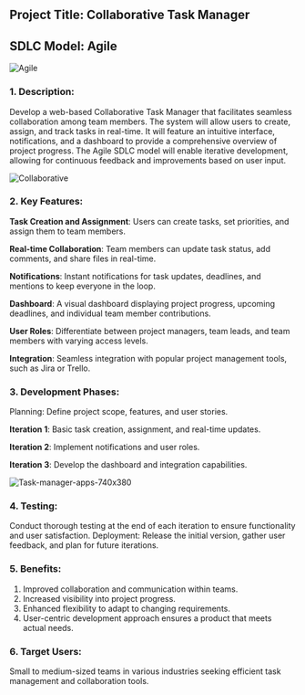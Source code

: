 ## Project Title: Collaborative Task Manager

## SDLC Model: Agile


![Agile](https://github.com/abutalha08/Collaborative-Task-Manager/assets/156948058/b0ef7f80-06b2-4ed0-8e60-c98cd9f680be)

### 1. Description:
Develop a web-based Collaborative Task Manager that facilitates seamless collaboration among team members. The system will allow users to create, assign, and track tasks in real-time. It will feature an intuitive interface, notifications, and a dashboard to provide a comprehensive overview of project progress. The Agile SDLC model will enable iterative development, allowing for continuous feedback and improvements based on user input.

![Collaborative](https://github.com/abutalha08/Collaborative-Task-Manager/assets/156948058/080ded60-6dc0-4b7e-9902-18cfeadb92dd)


### 2. Key Features:

**Task Creation and Assignment**: Users can create tasks, set priorities, and assign them to team members.
    
**Real-time Collaboration**: Team members can update task status, add comments, and share files in real-time.
    
 **Notifications**: Instant notifications for task updates, deadlines, and mentions to keep everyone in the loop.
    
 **Dashboard**: A visual dashboard displaying project progress, upcoming deadlines, and individual team member contributions.
    
**User Roles**: Differentiate between project managers, team leads, and team members with varying access levels.
    
**Integration**: Seamless integration with popular project management tools, such as Jira or Trello.

### 3. Development Phases:
Planning: Define project scope, features, and user stories.

 **Iteration 1**: Basic task creation, assignment, and real-time updates.
  
**Iteration 2**: Implement notifications and user roles.

**Iteration 3**: Develop the dashboard and integration capabilities.

![Task-manager-apps-740x380](https://github.com/abutalha08/Collaborative-Task-Manager/assets/156948058/2ef36d23-030c-444d-80de-4265d0e34bef)


### 4. Testing:
Conduct thorough testing at the end of each iteration to ensure functionality and user satisfaction.
Deployment: Release the initial version, gather user feedback, and plan for future iterations.

### 5. Benefits:

1. Improved collaboration and communication within teams.
2. Increased visibility into project progress.
3. Enhanced flexibility to adapt to changing requirements.
4. User-centric development approach ensures a product that meets actual needs.

### 6. Target Users: 
Small to medium-sized teams in various industries seeking efficient task management and collaboration tools.
